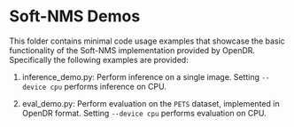 # Soft-NMS Demos

This folder contains minimal code usage examples that showcase the basic functionality of the Soft-NMS implementation 
provided by OpenDR. Specifically the following examples are provided:
1. inference_demo.py: Perform inference on a single image. Setting `--device cpu` performs inference on CPU.

2. eval_demo.py: Perform evaluation on the `PETS` dataset, implemented in OpenDR format.
   Setting `--device cpu` performs evaluation on CPU. 
